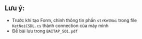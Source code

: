 ## Lưu ý:
- Trước khi tạo Form, chỉnh thông tin phần `strKetNoi` trong file `KetNoiCSDL.cs` thành connection của máy mình
- Đề bài lưu trong `BAITAP_SO1.pdf`
